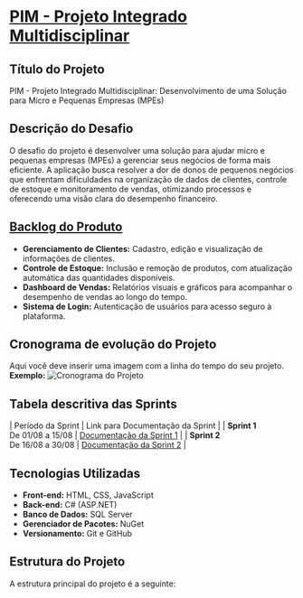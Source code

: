 # [PIM - Projeto Integrado Multidisciplinar](https://github.com/JoaoPcvv/PimWeb)

## Título do Projeto
PIM - Projeto Integrado Multidisciplinar: Desenvolvimento de uma Solução para Micro e Pequenas Empresas (MPEs)

## Descrição do Desafio
O desafio do projeto é desenvolver uma solução para ajudar micro e pequenas empresas (MPEs) a gerenciar seus negócios de forma mais eficiente. A aplicação busca resolver a dor de donos de pequenos negócios que enfrentam dificuldades na organização de dados de clientes, controle de estoque e monitoramento de vendas, otimizando processos e oferecendo uma visão clara do desempenho financeiro.

## [Backlog do Produto](https://github.com/JoaoPcvv/PimWeb/blob/main/Analise%20POO/Requisitos.txt)
* **Gerenciamento de Clientes:** Cadastro, edição e visualização de informações de clientes.
* **Controle de Estoque:** Inclusão e remoção de produtos, com atualização automática das quantidades disponíveis.
* **Dashboard de Vendas:** Relatórios visuais e gráficos para acompanhar o desempenho de vendas ao longo do tempo.
* **Sistema de Login:** Autenticação de usuários para acesso seguro à plataforma.

## Cronograma de evolução do Projeto
Aqui você deve inserir uma imagem com a linha do tempo do seu projeto.
**Exemplo:**
![Cronograma do Projeto](https://www.exemplo.com/caminho/para/sua/imagem/cronograma.png)


## Tabela descritiva das Sprints
| Período da Sprint | Link para Documentação da Sprint |
| **Sprint 1**<br>De 01/08 a 15/08 | [Documentação da Sprint 1](Docs/DoD-e-DoR-Sprint-1.md) |
| **Sprint 2**<br>De 16/08 a 30/08 | [Documentação da Sprint 2](Docs/DoD-e-DoR-Sprint-2.md) |


## Tecnologias Utilizadas
* **Front-end:** HTML, CSS, JavaScript
* **Back-end:** C# (ASP.NET)
* **Banco de Dados:** SQL Server
* **Gerenciador de Pacotes:** NuGet
* **Versionamento:** Git e GitHub

## Estrutura do Projeto
A estrutura principal do projeto é a seguinte:

